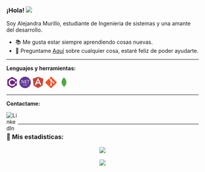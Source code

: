 ### ¡Hola! <img src="https://media.giphy.com/media/hvRJCLFzcasrR4ia7z/giphy.gif" width="25px">

Soy Alejandra Murillo, estudiante de Ingenieria de sistemas y una amante del desarrollo.

- :books: Me gusta estar siempre aprendiendo cosas nuevas.
- 💬 Preguntame [Aquí](https://github.com/AlejandraMurilloL/AlejandraMurilloL/issues) sobre cualquier cosa, estaré feliz de poder ayudarte. 

---

**Lenguajes y herramientas:**  

<code><img height="30" src="https://raw.githubusercontent.com/devicons/devicon/9f4f5cdb393299a81125eb5127929ea7bfe42889/icons/csharp/csharp-plain.svg"></code>
<code><img height="30" src="https://raw.githubusercontent.com/devicons/devicon/9f4f5cdb393299a81125eb5127929ea7bfe42889/icons/dotnetcore/dotnetcore-original.svg"></code>
<code><img height="30" src="https://raw.githubusercontent.com/devicons/devicon/9f4f5cdb393299a81125eb5127929ea7bfe42889/icons/angularjs/angularjs-plain.svg"></code>
<code><img height="30" src="https://raw.githubusercontent.com/devicons/devicon/9f4f5cdb393299a81125eb5127929ea7bfe42889/icons/git/git-plain.svg"></code>
<code><img height="30" src="https://raw.githubusercontent.com/devicons/devicon/9f4f5cdb393299a81125eb5127929ea7bfe42889/icons/mongodb/mongodb-plain.svg"></code>    

---

**Contactame:**  

[<img align="left" alt="LinkedIn" width="30px" src="https://cdn.worldvectorlogo.com/logos/linkedin-icon-2.svg" />][linkedin]

<br />

---


### 🔎 Mis estadisticas: 

<p align="center"> <img src="https://github-readme-stats.vercel.app/api?username=AlejandraMurilloL&show_icons=true&theme=tokyonight"/>

<p align="center"> <img src="https://github-readme-stats.vercel.app/api/top-langs/?username=AlejandraMurilloL&layout=compact&show_icons=true&theme=tokyonight"/>

  
[linkedin]: https://www.linkedin.com/in/maria-alejandra-murillo-lara-880256189/
